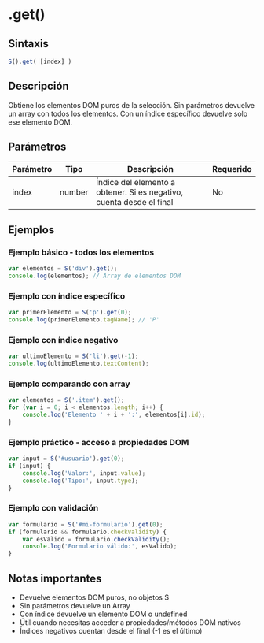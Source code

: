 # .get()

## Sintaxis

```javascript
S().get( [index] )
```

## Descripción

Obtiene los elementos DOM puros de la selección. Sin parámetros devuelve un array con todos los elementos. Con un índice específico devuelve solo ese elemento DOM.

## Parámetros

| Parámetro | Tipo | Descripción | Requerido |
|-----------|------|-------------|-----------|
| index | number | Índice del elemento a obtener. Si es negativo, cuenta desde el final | No |

## Ejemplos

### Ejemplo básico - todos los elementos
```javascript
var elementos = S('div').get();
console.log(elementos); // Array de elementos DOM
```

### Ejemplo con índice específico
```javascript
var primerElemento = S('p').get(0);
console.log(primerElemento.tagName); // 'P'
```

### Ejemplo con índice negativo
```javascript
var ultimoElemento = S('li').get(-1);
console.log(ultimoElemento.textContent);
```

### Ejemplo comparando con array
```javascript
var elementos = S('.item').get();
for (var i = 0; i < elementos.length; i++) {
    console.log('Elemento ' + i + ':', elementos[i].id);
}
```

### Ejemplo práctico - acceso a propiedades DOM
```javascript
var input = S('#usuario').get(0);
if (input) {
    console.log('Valor:', input.value);
    console.log('Tipo:', input.type);
}
```

### Ejemplo con validación
```javascript
var formulario = S('#mi-formulario').get(0);
if (formulario && formulario.checkValidity) {
    var esValido = formulario.checkValidity();
    console.log('Formulario válido:', esValido);
}
```

## Notas importantes

- Devuelve elementos DOM puros, no objetos S
- Sin parámetros devuelve un Array
- Con índice devuelve un elemento DOM o undefined
- Útil cuando necesitas acceder a propiedades/métodos DOM nativos
- Índices negativos cuentan desde el final (-1 es el último)